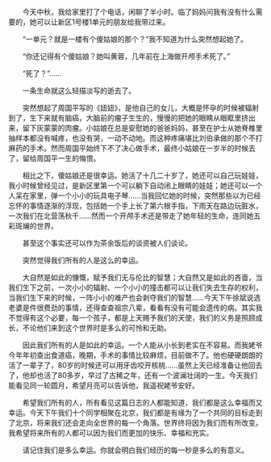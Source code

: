　　今天中秋，我给家里打了个电话，闲聊了半小时。临了妈妈问我有没有什么需要的，她可以让新区1号楼1单元的朋友给我带过来。

　　“一单元？就是一楼有个傻姑娘的那个？”我不知道为什么突然想起她了。

　　“你还记得有个傻姑娘？她叫黄蓉，几年前在上海做开颅手术死了。”

　　“死了？”……

　　一条生命就这么轻描淡写的逝去了。

　　突然想起了周国平写的《妞妞》，是他自己的女儿，大概是怀孕的时候被辐射到了，生下来就有脑癌，大脑前的瘤子生生的，慢慢的把她的眼睛从眼眶里挤出来，留下灰蒙蒙的肉瘤。小姑娘在总是安慰她的爸爸妈妈，甚至在护士从她脊椎里抽样本都没有喊疼，也没有哭，一动不动地。而这种疼痛堪比刘伯承做的那个不打麻药的手术。然而周国平始终下不了决心做手术，最终小姑娘在一岁半的时候去了，留给周国平一生的悔恨。

　　相比之下，傻姑娘还是很幸运。她活了十几二十岁了，她还可以自己玩娃娃，我小时候曾经见过，是新区里第一个可以躺下自动闭上眼睛的娃娃；她还可以一个人呆在家里，弹一个小小的玩具电子琴……当我回忆她的时候，突然那些以为已经忘怀的事情逐渐的浮现，包括她一个手上长了第六根手指，下雨天在路边玩脏水，一次我们在北营荡秋千……然而一个开颅手术还是带走了她年轻的生命，连同她五彩斑斓的世界。

　　甚至这个事实还可以作为茶余饭后的谈资被人们谈论。

　　突然觉得我们所有的人是这么的幸运。

　　大自然是如此的慷慨，赋予我们无与伦比的智慧；大自然又是如此的吝啬，当我们生下之前，一次小小的辐射、一个小小的撞击都可以让我们失去生存的权利，当我们生下来的时候，一阵小小的难产也会剥夺我们的智慧……今天下午徐斌说选老婆是件很费劲的事情，还得查查祖宗八辈，看看有没有可能会遗传的病。其实我不觉得有这个必要，每一个孩子，都是上天赐予我们的天使，我们的义务是照顾成长，不论他们来到这个世界时是多么的可怜和无助。

　　因此我们所有的人是如此的幸运。一个人能从小长到老实在不容易。而我姥爷今年年初查出食道癌，晚期，手术的事情比较麻烦，目前做不了。他也硬硬朗朗的活了一辈子了，80岁的时候还可以用牙齿咬开核桃……虽然上天已经准备让他回去了，他却也活了80多岁，早过了古稀之年，还有一个波澜壮阔的一生。今天我们能看见同一轮圆月，希望月亮可以告诉他，我遥祝姥爷安好。

　　希望我们所有的人，所有看见这篇日志的人都能知道，我们都是这么幸福而又幸运。今天下午我们十个同学相聚在北京，我们都是有缘为了一个共同的目标走到了北京，将来我们还会走向全世界的每一个角落。世界终将因为我们而有所改变。我希望将来所有的人都可以因为我们而更加的快乐、幸福和充实。

　　请记住我们是多么幸运。你就会明白我们经历的每一秒是多么的有意义。